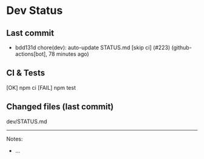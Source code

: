 # Dev Status

## Last commit
- bdd131d chore(dev): auto-update STATUS.md [skip ci] (#223) (github-actions[bot], 78 minutes ago)
## CI & Tests
[OK] npm ci
[FAIL] npm test

## Changed files (last commit)
dev/STATUS.md

---
Notes:
- ...
